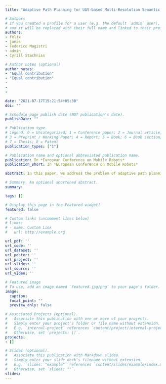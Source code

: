```yaml
---
title: "Adaptive Path Planning for UAV-based Multi-Resolution Semantic Segmentation"

# Authors
# If you created a profile for a user (e.g. the default `admin` user), write the username (folder name) here 
# and it will be replaced with their full name and linked to their profile.
authors:
- felix
- jonas
- Federico Magistri
- admin
- Cyrill Stachniss

# Author notes (optional)
author_notes:
- "Equal contribution"
- "Equal contribution"
-
-
-

date: "2021-07-17T15:21:54+05:30"
doi: ""

# Schedule page publish date (NOT publication's date).
publishDate: ""

# Publication type.
# Legend: 0 = Uncategorized; 1 = Conference paper; 2 = Journal article;
# 3 = Preprint / Working Paper; 4 = Report; 5 = Book; 6 = Book section;
# 7 = Thesis; 8 = Patent
publication_types: ["1"]

# Publication name and optional abbreviated publication name.
publication: In *European Conference on Mobile Robots*
publication_short: In *European Conference on Mobile Robots*

abstract: In this paper, we address the problem of adaptive path planning for accurate semantic segmentation of terrain using unmanned aerial vehicles (UAVs). The usage of UAVs for terrain monitoring and remote sensing is rapidly gaining momentum due to their high mobility, low cost, and flexible deployment. However, a key challenge is planning missions to maximize the value of acquired data in large environments given flight time limitations. To address this, we propose an online planning algorithm which adapts the UAV paths to obtain high- resolution semantic segmentations necessary in areas on the terrain with fine details as they are detected in incoming images. This enables us to perform close inspections at low altitudes only where required, without wasting energy on exhaustive mapping at maximum resolution. A key feature of our approach is a new accuracy model for deep learning-based architectures that captures the relationship between UAV altitude and semantic segmentation accuracy. We evaluate our approach on the application of crop/weed segmentation in precision agriculture using real-world field data.

# Summary. An optional shortened abstract.
summary: 

tags: []

# Display this page in the Featured widget?
featured: false

# Custom links (uncomment lines below)
# links:
# - name: Custom Link
#   url: http://example.org

url_pdf: ''
url_code: ''
url_dataset: ''
url_poster: ''
url_project: ''
url_slides: ''
url_source: ''
url_video: ''

# Featured image
# To use, add an image named `featured.jpg/png` to your page's folder. 
image:
  caption: 
  focal_point: ""
  preview_only: false

# Associated Projects (optional).
#   Associate this publication with one or more of your projects.
#   Simply enter your project's folder or file name without extension.
#   E.g. `internal-project` references `content/project/internal-project/index.md`.
#   Otherwise, set `projects: []`.
projects:
- []

# Slides (optional).
#   Associate this publication with Markdown slides.
#   Simply enter your slide deck's filename without extension.
#   E.g. `slides: "example"` references `content/slides/example/index.md`.
#   Otherwise, set `slides: ""`.
slides: 
---
```


<!-- {{% callout note %}}
Click the *Cite* button above to demo the feature to enable visitors to import publication metadata into their reference management software.
{{% /callout %}}

{{% callout note %}}
Create your slides in Markdown - click the *Slides* button to check out the example.
{{% /callout %}}

Supplementary notes can be added here, including [code, math, and images](https://wowchemy.com/docs/writing-markdown-latex/).
 -->
